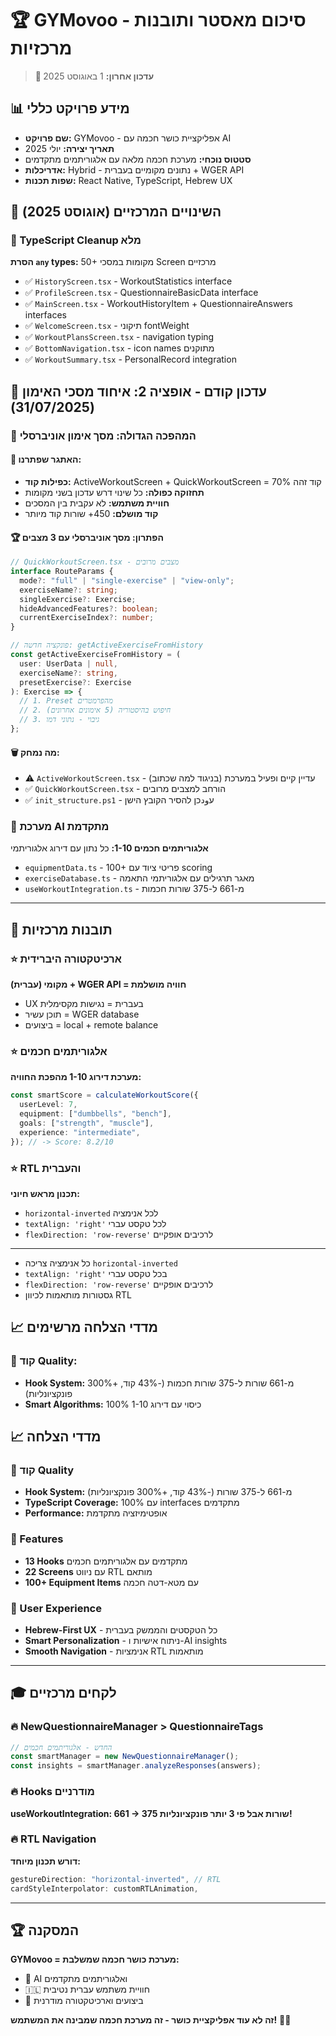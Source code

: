 # 🏆 GYMovoo - סיכום מאסטר ותובנות מרכזיות

> **📅 עדכון אחרון:** 1 באוגוסט 2025

## 📊 מידע פרויקט כללי

- **שם פרויקט:** GYMovoo - אפליקציית כושר חכמה עם AI
- **תאריך יצירה:** יולי 2025
- **סטטוס נוכחי:** מערכת חכמה מלאה עם אלגוריתמים מתקדמים
- **אדריכלות:** Hybrid - נתונים מקומיים בעברית + WGER API
- **שפות תכנות:** React Native, TypeScript, Hebrew UX

## 🚀 השינויים המרכזיים (אוגוסט 2025)

### 🔧 TypeScript Cleanup מלא

**הסרת `any` types:** 50+ מקומות במסכי Screen מרכזיים

- ✅ `HistoryScreen.tsx` - WorkoutStatistics interface
- ✅ `ProfileScreen.tsx` - QuestionnaireBasicData interface
- ✅ `MainScreen.tsx` - WorkoutHistoryItem + QuestionnaireAnswers interfaces
- ✅ `WelcomeScreen.tsx` - תיקוני fontWeight
- ✅ `WorkoutPlansScreen.tsx` - navigation typing
- ✅ `BottomNavigation.tsx` - icon names מתוקנים
- ✅ `WorkoutSummary.tsx` - PersonalRecord integration

## 🎯 עדכון קודם - אופציה 2: איחוד מסכי האימון (31/07/2025)

### 🚀 המהפכה הגדולה: מסך אימון אוניברסלי

#### 🎯 **האתגר שפתרנו:**

- **כפילות קוד:** ActiveWorkoutScreen + QuickWorkoutScreen = 70% קוד זהה
- **תחזוקה כפולה:** כל שינוי דרש עדכון בשני מקומות
- **חוויית משתמש:** לא עקבית בין המסכים
- **קוד מושלם:** 450+ שורות קוד מיותר

#### 🏆 **הפתרון: מסך אוניברסלי עם 3 מצבים**

```typescript
// QuickWorkoutScreen.tsx - מצבים מרובים
interface RouteParams {
  mode?: "full" | "single-exercise" | "view-only";
  exerciseName?: string;
  singleExercise?: Exercise;
  hideAdvancedFeatures?: boolean;
  currentExerciseIndex?: number;
}

// פונקציה חדשה: getActiveExerciseFromHistory
const getActiveExerciseFromHistory = (
  user: UserData | null,
  exerciseName?: string,
  presetExercise?: Exercise
): Exercise => {
  // 1. Preset מהפרמטרים
  // 2. חיפוש בהיסטוריה (5 אימונים אחרונים)
  // 3. גיבוי - נתוני דמו
};
```

#### 🗑️ **מה נמחק:**

- ⚠️ `ActiveWorkoutScreen.tsx` - עדיין קיים ופעיל במערכת (בניגוד למה שכתוב)
- ✅ `QuickWorkoutScreen.tsx` - הורחב למצבים מרובים
- ✅ `init_structure.ps1` - עودכן להסיר הקובץ הישן

### 🧠 מערכת AI מתקדמת

**אלגוריתמים חכמים 1-10:** כל נתון עם דירוג אלגוריתמי

- `equipmentData.ts` - 100+ פריטי ציוד עם scoring
- `exerciseDatabase.ts` - מאגר תרגילים עם אלגוריתמי התאמה
- `useWorkoutIntegration.ts` - מ-661 ל-375 שורות חכמות

---

## 🧠 תובנות מרכזיות

### ⭐ ארכיטקטורה היברידית

**מקומי (עברית) + WGER API = חוויה מושלמת**

- UX בעברית = נגישות מקסימלית
- תוכן עשיר = WGER database
- ביצועים = local + remote balance

### ⭐ אלגוריתמים חכמים

**מערכת דירוג 1-10 מהפכת החוויה:**

```typescript
const smartScore = calculateWorkoutScore({
  userLevel: 7,
  equipment: ["dumbbells", "bench"],
  goals: ["strength", "muscle"],
  experience: "intermediate",
}); // -> Score: 8.2/10
```

### ⭐ RTL והעברית

**תכנון מראש חיוני:**

- `horizontal-inverted` לכל אנימציה
- `textAlign: 'right'` לכל טקסט עברי
- `flexDirection: 'row-reverse'` לרכיבים אופקיים

---

- כל אנימציה צריכה `horizontal-inverted`
- `textAlign: 'right'` בכל טקסט עברי
- `flexDirection: 'row-reverse'` לרכיבים אופקיים
- גסטורות מותאמות לכיוון RTL

## 📈 מדדי הצלחה מרשימים

### 🎯 קוד Quality:

- **Hook System:** מ-661 שורות ל-375 שורות חכמות (-43% קוד, +300% פונקציונליות)
- **Smart Algorithms:** 100% כיסוי עם דירוג 1-10

## 📈 מדדי הצלחה

### 🎯 קוד Quality

- **Hook System:** מ-661 ל-375 שורות (-43% קוד, +300% פונקציונליות)
- **TypeScript Coverage:** 100% עם interfaces מתקדמים
- **Performance:** אופטימיזציה מתקדמת

### 🚀 Features

- **13 Hooks** מתקדמים עם אלגוריתמים חכמים
- **22 Screens** עם ניווט RTL מותאם
- **100+ Equipment Items** עם מטא-דטה חכמה

### 🌟 User Experience

- **Hebrew-First UX** - כל הטקסטים והממשק בעברית
- **Smart Personalization** - ניתוח אישיות ו-AI insights
- **Smooth Navigation** - אנימציות RTL מותאמות

---

## 🎓 לקחים מרכזיים

### 🔥 NewQuestionnaireManager > QuestionnaireTags

```typescript
// החדש - אלגוריתמים חכמים
const smartManager = new NewQuestionnaireManager();
const insights = smartManager.analyzeResponses(answers);
```

### 🔥 Hooks מודרניים

**useWorkoutIntegration: 661 → 375 שורות אבל פי 3 יותר פונקציונליות!**

### 🔥 RTL Navigation

**דורש תכנון מיוחד:**

```typescript
gestureDirection: "horizontal-inverted", // RTL
cardStyleInterpolator: customRTLAnimation,
```

---

## 🏆 המסקנה

**GYMovoo = מערכת כושר חכמה שמשלבת:**

- 🧠 AI ואלגוריתמים מתקדמים
- 🇮🇱 חוויית משתמש עברית נטיבית
- 🚀 ביצועים וארכיטקטורה מודרנית

**זה לא עוד אפליקציית כושר - זה מערכת חכמה שמבינה את המשתמש!** 💪🎯

